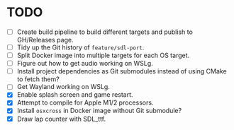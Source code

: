 # TODO
- [ ] Create build pipeline to build different targets and publish to GH/Releases page.
- [ ] Tidy up the Git history of `feature/sdl-port`.
- [ ] Split Docker image into multiple targets for each OS target.
- [ ] Figure out how to get audio working on WSLg.
- [ ] Install project dependencies as Git submodules instead of using CMake to fetch them?
- [ ] Get Wayland working on WSLg.
- [x] Enable splash screen and game restart.
- [x] Attempt to compile for Apple M1/2 processors.
- [x] Install `osxcross` in Docker image without Git submodule?
- [x] Draw lap counter with SDL_ttf.
